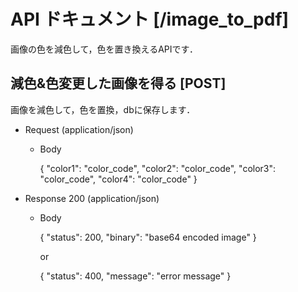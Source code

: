 # API ドキュメント [/image_to_pdf]
画像の色を減色して，色を置き換えるAPIです．

## 減色&色変更した画像を得る [POST]
画像を減色して，色を置換，dbに保存します．

+ Request (application/json)

    + Body

        {
            "color1": "color_code",
            "color2": "color_code",
            "color3": "color_code",
            "color4": "color_code"
        }

+ Response 200 (application/json)

    + Body

        {
            "status": 200,
            "binary": "base64 encoded image"
        }

        or

        {
            "status": 400,
            "message": "error message"
        }
        